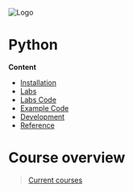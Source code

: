 ![Logo](https://www.iten-engineering.ch/logo.png)

# Python

**Content**
- [Installation](doc/)
- [Labs](doc/labs.md)
- [Labs Code](lab)
- [Example Code](example)
- [Development](doc/dev.md)
- [Reference](doc/refs.md)

# Course overview
> <a href="https://www.iten-engineering.ch/course.php" target="_blank">Current courses</a>

